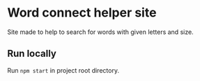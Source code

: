 # Word connect helper site

Site made to help to search for words with given letters and size.

## Run locally

Run `npm start` in project root directory.
